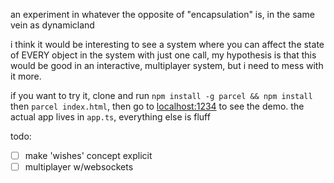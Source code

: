 an experiment in whatever the opposite of "encapsulation" is, in the same vein as dynamicland

i think it would be interesting to see a system where you can affect the state of EVERY object in the system with just one call, my hypothesis is that this would be good in an interactive, multiplayer system, but i need to mess with it more.

if you want to try it, clone and run `npm install -g parcel && npm install` then `parcel index.html`, then go to [localhost:1234](http://localhost:1234) to see the demo. the actual app lives in `app.ts`, everything else is fluff

todo:

- [ ] make 'wishes' concept explicit
- [ ] multiplayer w/websockets